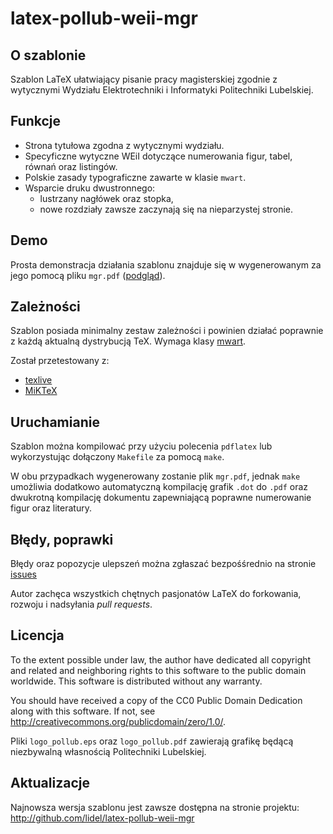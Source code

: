latex-pollub-weii-mgr
=====================

O szablonie
-----------

Szablon LaTeX ułatwiający pisanie pracy magisterskiej zgodnie z wytycznymi Wydziału Elektrotechniki i Informatyki Politechniki Lubelskiej.

Funkcje
-------

- Strona tytułowa zgodna z wytycznymi wydziału.
- Specyficzne wytyczne WEiI dotyczące numerowania figur, tabel, równań oraz listingów.
- Polskie zasady typograficzne zawarte w klasie `mwart`.
- Wsparcie druku dwustronnego:
  - lustrzany nagłówek oraz stopka,
  - nowe rozdziały zawsze zaczynają się na nieparzystej stronie.

Demo
----

Prosta demonstracja działania szablonu znajduje się w wygenerowanym za jego pomocą pliku `mgr.pdf` ([podgląd](https://docs.google.com/viewer?url=http://github.com/lidel/latex-pollub-weii-mgr/raw/master/mgr.pdf)).

Zależności
----------

Szablon posiada minimalny zestaw zależności i powinien działać poprawnie z każdą aktualną dystrybucją TeX.
Wymaga klasy [mwart](http://www.mimuw.edu.pl/~wolinski/mwcls.html).

Został przetestowany z:

* [texlive](http://tug.org/texlive/)
* [MiKTeX](http://miktex.org)

Uruchamianie
------------

Szablon można kompilować przy użyciu polecenia `pdflatex` lub wykorzystując dołączony `Makefile` za pomocą `make`.


W obu przypadkach wygenerowany zostanie plik `mgr.pdf`, jednak `make` umożliwia dodatkowo automatyczną kompilację grafik `.dot` do `.pdf` oraz dwukrotną kompilację dokumentu zapewniającą poprawne numerowanie figur oraz literatury.

Błędy, poprawki
---------------

Błędy oraz popozycje ulepszeń można zgłaszać bezpośśrednio na stronie [issues](http://github.com/lidel/latex-pollub-weii-mgr/issues)

Autor zachęca wszystkich chętnych pasjonatów LaTeX do forkowania, rozwoju i nadsyłania *pull requests*.

Licencja
--------

To the extent possible under law, the author have dedicated all copyright and related and neighboring rights to this software to the public domain worldwide. This software is distributed without any warranty. 

You should have received a copy of the CC0 Public Domain Dedication along with this software. If not, see <http://creativecommons.org/publicdomain/zero/1.0/>. 

Pliki `logo_pollub.eps` oraz `logo_pollub.pdf` zawierają grafikę będącą niezbywalną własnością Politechniki Lubelskiej.


Aktualizacje
------------

Najnowsza wersja szablonu jest zawsze dostępna na stronie projektu: <http://github.com/lidel/latex-pollub-weii-mgr>
